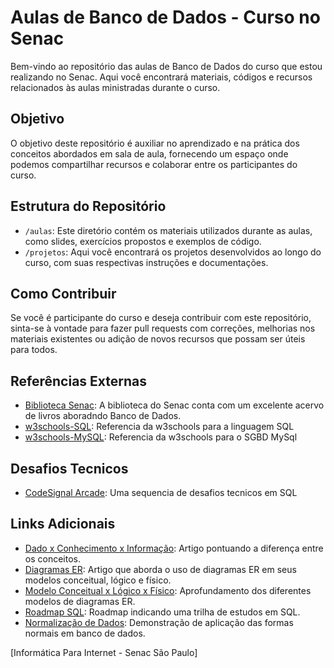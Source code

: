 # Aulas de Banco de Dados - Curso no Senac

Bem-vindo ao repositório das aulas de Banco de Dados do curso que estou realizando no Senac. Aqui você encontrará materiais, códigos e recursos relacionados às aulas ministradas durante o curso.

## Objetivo

O objetivo deste repositório é auxiliar no aprendizado e na prática dos conceitos abordados em sala de aula, fornecendo um espaço onde podemos compartilhar recursos e colaborar entre os participantes do curso.

## Estrutura do Repositório

- `/aulas`: Este diretório contém os materiais utilizados durante as aulas, como slides, exercícios propostos e exemplos de código.
- `/projetos`: Aqui você encontrará os projetos desenvolvidos ao longo do curso, com suas respectivas instruções e documentações.

## Como Contribuir

Se você é participante do curso e deseja contribuir com este repositório, sinta-se à vontade para fazer pull requests com correções, melhorias nos materiais existentes ou adição de novos recursos que possam ser úteis para todos.


## Referências Externas
- [Biblioteca Senac](http://biblioteca.sp.senac.br/bnportal/m/pt-BR/search?exp=sql): A biblioteca do Senac conta com um excelente acervo de livros aboradndo Banco de Dados.
- [w3schools-SQL](https://www.w3schools.com/sql/default.asp): Referencia da w3schools para a linguagem SQL
- [w3schools-MySQL](https://www.w3schools.com/mysql/default.asp): Referencia da w3schools para o SGBD MySql


## Desafios Tecnicos
- [CodeSignal Arcade](https://app.codesignal.com/arcade/db): Uma sequencia de desafios tecnicos em SQL

## Links Adicionais
 - [Dado x Conhecimento x Informação](https://www.estrategiaconcursos.com.br/blog/dado-informacao-conhecimento-inteligencia/#): Artigo pontuando a diferença entre os conceitos.
 - [Diagramas ER](https://www.lucidchart.com/pages/pt/o-que-e-diagrama-entidade-relacionamento): Artigo que aborda o uso de diagramas ER em seus modelos conceitual, lógico e físico.
 - [Modelo Conceitual x Lógico x Físico](https://pt.stackoverflow.com/questions/294699/qual-a-diferen%C3%A7a-entre-modelagem-conceitual-l%C3%B3gica-e-f%C3%ADsica): Aprofundamento dos diferentes modelos de diagramas ER.
 - [Roadmap SQL](https://roadmap.sh/sql): Roadmap indicando uma trilha de estudos em SQL.
 - [Normalização de Dados](https://learn.microsoft.com/pt-br/office/troubleshoot/access/database-normalization-description): Demonstração de aplicação das formas normais em banco de dados.

[Informática Para Internet - Senac São Paulo]
